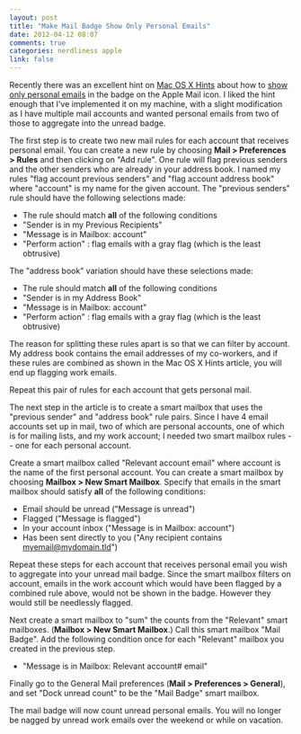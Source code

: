 ```yaml
---
layout: post
title: "Make Mail Badge Show Only Personal Emails"
date: 2012-04-12 08:07
comments: true
categories: nerdliness apple
link: false
---
```

Recently there was an excellent hint on [Mac OS X Hints](http://hints.macworld.com "Mac OS X Hints") about how to [show only personal emails](http://hints.macworld.com/article.php?story=20120405234513127 "Make Mail badge report only personal emails") in the badge on the Apple Mail icon. I liked the hint enough that I've implemented it on my machine, with a slight modification as I have multiple mail accounts and wanted personal emails from two of those to aggregate into the unread badge.

The first step is to create two new mail rules for each account that receives personal email. You can create a new rule by choosing **Mail > Preferences > Rules** and then clicking on "Add rule". One rule will flag previous senders and the other senders who are already in your address book. I named my rules "flag account previous senders" and "flag account address book" where "account" is my name for the given account. The "previous senders" rule should have the following selections made:

* The rule should match **all** of the following conditions
* "Sender is in my Previous Recipients"
* "Message is in Mailbox: account"
* "Perform action" : flag emails with a gray flag (which is the least obtrusive)

The "address book" variation should have these selections made:

* The rule should match **all** of the following conditions
* "Sender is in my Address Book"
* "Message is in Mailbox: account"
* "Perform action" : flag emails with a gray flag (which is the least obtrusive)

The reason for splitting these rules apart is so that we can filter by account. My address book contains the email addresses of my co-workers, and if these rules are combined as shown in the Mac OS X Hints article, you will end up flagging work emails.

Repeat this pair of rules for each account that gets personal mail.

The next step in the article is to create a smart mailbox that uses the "previous sender" and "address book" rule pairs. Since I have 4 email accounts set up in mail, two of which are personal accounts, one of which is for mailing lists, and my work account; I needed two smart mailbox rules -- one for each personal account.

Create a smart mailbox called "Relevant account email" where account is the name of the first personal account. You can create a smart mailbox by choosing **Mailbox > New Smart Mailbox**. Specify that emails in the smart mailbox should satisfy **all** of the following conditions:

* Email should be unread ("Message is unread")
* Flagged ("Message is flagged")
* In your account inbox ("Message is in Mailbox: account")
* Has been sent directly to you ("Any recipient contains myemail@mydomain.tld")

Repeat these steps for each account that receives personal email you wish to aggregate into your unread mail badge. Since the smart mailbox filters on account, emails in the work account which would have been flagged by a combined rule above, would not be shown in the badge. However they would still be needlessly flagged.

Next create a smart mailbox to "sum" the counts from the "Relevant" smart mailboxes. (**Mailbox > New Smart Mailbox**.) Call this smart mailbox "Mail Badge". Add the following condition once for each "Relevant" mailbox you created in the previous step.

* "Message is in Mailbox: Relevant account# email" 

Finally go to the General Mail preferences (**Mail > Preferences > General**), and set "Dock unread count" to be the "Mail Badge" smart mailbox.

The mail badge will now count unread personal emails. You will no longer be nagged by unread work emails over the weekend or while on vacation.
